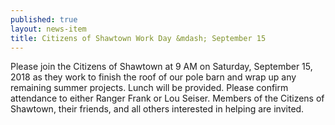 ```yaml
---
published: true
layout: news-item
title: Citizens of Shawtown Work Day &mdash; September 15
---
```


Please join the Citizens of Shawtown at 9 AM on Saturday, September 15, 2018 as they work to finish the roof of our pole barn and wrap up any remaining summer projects. Lunch will be provided. Please confirm attendance to either Ranger Frank or Lou Seiser. Members of the Citizens of Shawtown, their friends, and all others interested in helping are invited.
